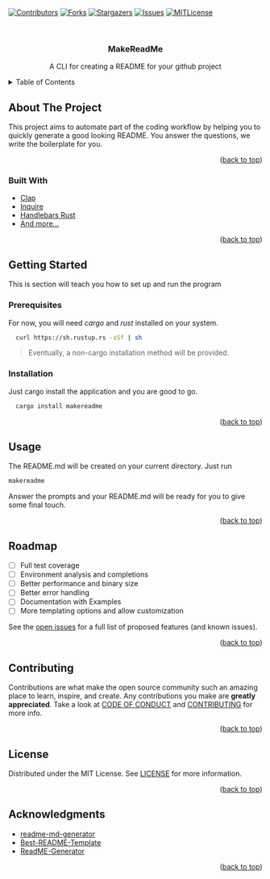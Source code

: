 <a name="readme-top"></a>


<!-- PROJECT SHIELDS -->
[![Contributors][contributors-shield]][contributors-url]
[![Forks][forks-shield]][forks-url]
[![Stargazers][stars-shield]][stars-url]
[![Issues][issues-shield]][issues-url]
[![MITLicense][license-shield]][license-url]


<!-- PROJECT LOGO -->
<br />
<div align="center">
<h3 align="center">MakeReadMe</h3>

  <p align="center">
    A CLI for creating a README for your github project
 
  </p>
</div>


<!-- TABLE OF CONTENTS -->
<details>
  <summary>Table of Contents</summary>
  <ol>
    <li>
      <a href="#about-the-project">About The Project</a>
      <ul>
        <li><a href="#built-with">Built With</a></li>
      </ul>
    </li>
    <li>
      <a href="#getting-started">Getting Started</a>
      <ul>
        <li><a href="#prerequisites">Prerequisites</a></li>
        <li><a href="#installation">Installation</a></li>
      </ul>
    </li>
    <li><a href="#usage">Usage</a></li>
    <li><a href="#roadmap">Roadmap</a></li>
    <li><a href="#contributing">Contributing</a></li>
    <li><a href="#license">License</a></li>
    <li><a href="#acknowledgments">Acknowledgments</a></li>
  </ol>
</details>



<!-- ABOUT THE PROJECT -->
## About The Project
This project aims to automate part of the coding workflow by helping you to quickly generate a good looking README. You answer the questions, we write the boilerplate for you.


<p align="right">(<a href="#readme-top">back to top</a>)</p>


### Built With
- [Clap](https://github.com/clap-rs/clap)
- [Inquire](https://github.com/mikaelmello/inquire)
- [Handlebars Rust](https://github.com/sunng87/handlebars-rust)
- [And more...](/Cargo.toml)


<p align="right">(<a href="#readme-top">back to top</a>)</p>


<!-- GETTING STARTED -->
## Getting Started
  This is section will teach you how to set up and run the program

### Prerequisites
  For now, you will need *cargo* and *rust* installed on your system.
  ```sh
    curl https://sh.rustup.rs -sSf | sh 
  ```
  > Eventually, a non-cargo installation method will be provided.

### Installation
  Just cargo install the application and you are good to go.
````sh
  cargo install makereadme
``````

<p align="right">(<a href="#readme-top">back to top</a>)</p>



<!-- USAGE EXAMPLES -->
## Usage
  The README.md will be created on your current directory.
  Just run 
  ```sh
  makereadme
  ```
  Answer the prompts and your README.md will be ready for you to give some final touch.


<p align="right">(<a href="#readme-top">back to top</a>)</p>


<!-- ROADMAP -->
## Roadmap
 - [ ] Full test coverage
 - [ ] Environment analysis and completions
 - [ ] Better performance and binary size
 - [ ] Better error handling
 - [ ] Documentation with Examples
 - [ ] More templating options and allow customization

See the [open issues](https://github.com/github_username/repo_name/issues) for a full list of proposed features (and known issues).

<p align="right">(<a href="#readme-top">back to top</a>)</p>

<!-- CONTRIBUTING -->
## Contributing

Contributions are what make the open source community such an amazing place to learn, inspire, and create. Any contributions you make are **greatly appreciated**.
Take a look at [CODE OF CONDUCT](/CODE_OF_CONDUCT.md) and [CONTRIBUTING](/CONTRIBUTING.md) for more info.

<p align="right">(<a href="#readme-top">back to top</a>)</p>

<!-- LICENSE -->
## License

Distributed under the MIT License. See [LICENSE](/LICENSE) for more information.

<p align="right">(<a href="#readme-top">back to top</a>)</p>


<!-- ACKNOWLEDGMENTS -->
## Acknowledgments
  - [readme-md-generator](https://github.com/kefranabg/readme-md-generator)
  - [Best-README-Template](https://github.com/othneildrew/Best-README-Template)
  - [ReadME-Generator](https://github.com/ShaanCoding/ReadME-Generator)


<p align="right">(<a href="#readme-top">back to top</a>)</p>


<!-- MARKDOWN LINKS & IMAGES -->
<!-- https://www.markdownguide.org/basic-syntax/#reference-style-links -->
[contributors-shield]: https://img.shields.io/github/contributors/caio-bernardo/MakeReadme.svg?style=for-the-badge  
[contributors-url]: https://github.com/caio-bernardo/MakeReadme/graphs/contributors
[forks-shield]: https://img.shields.io/github/forks/caio-bernardo/MakeReadme.svg?style=for-the-badge  
[forks-url]: https://github.com/caio-bernardo/MakeReadme/network/members
[stars-shield]: https://img.shields.io/github/stars/caio-bernardo/MakeReadme.svg?style=for-the-badge   
[stars-url]: https://github.com/caio-bernardo/MakeReadme/stargazers
[issues-shield]: https://img.shields.io/github/issues/caio-bernardo/MakeReadme.svg?style=for-the-badge   
[issues-url]: https://github.com/caio-bernardo/MakeReadme/issues
[license-shield]: https://img.shields.io/github/license/caio-bernardo/MakeReadme.svg?style=for-the-badge  
[license-url]: https://github.com/caio-bernardo/MakeReadme/blob/master/LICENSE
